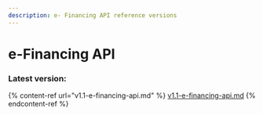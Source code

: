 ```yaml
---
description: e- Financing API reference versions
---
```


# e-Financing API

### Latest version:

{% content-ref url="v1.1-e-financing-api.md" %}
[v1.1-e-financing-api.md](v1.1-e-financing-api.md)
{% endcontent-ref %}
